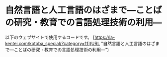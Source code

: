 # 自然言語と人工言語のはざまで―ことばの研究・教育での言語処理技術の利用―

以下のウェブサイトで使用するコードです。
[https://la-kentei.com/kotoba_special/?category=11](URL "自然言語と人工言語のはざまで―ことばの研究・教育での言語処理技術の利用―")
